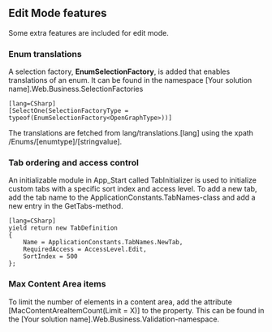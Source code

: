 ## Edit Mode features

Some extra features are included for edit mode.

### Enum translations
A selection factory, **EnumSelectionFactory<TEnum>**, is added that enables translations of an enum.
It can be found in the namespace [Your solution name].Web.Business.SelectionFactories

    [lang=CSharp]
    [SelectOne(SelectionFactoryType = typeof(EnumSelectionFactory<OpenGraphType>))]

The translations are fetched from lang/translations.[lang] using the xpath /Enums/[enumtype]/[stringvalue].


### Tab ordering and access control
An initializable module in App_Start called TabInitializer is used to initialize custom tabs with a specific sort index and access level.
To add a new tab, add the tab name to the ApplicationConstants.TabNames-class and add a new entry in the GetTabs-method.

    [lang=CSharp]
    yield return new TabDefinition
    {
        Name = ApplicationConstants.TabNames.NewTab,
        RequiredAccess = AccessLevel.Edit,
        SortIndex = 500
    };



### Max Content Area items

To limit the number of elements in a content area, add the attribute [MacContentAreaItemCount(Limit = X)] to the property.
This can be found in the [Your solution name].Web.Business.Validation-namespace.

